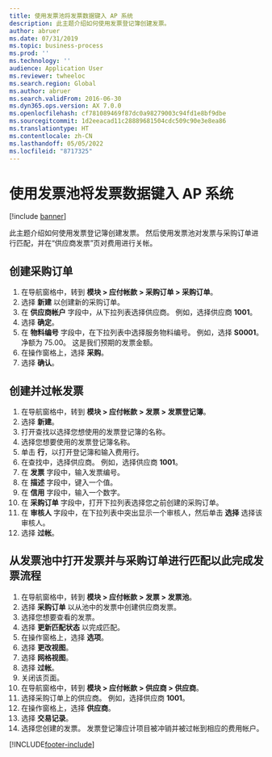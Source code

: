 ```yaml
---
title: 使用发票池将发票数据键入 AP 系统
description: 此主题介绍如何使用发票登记簿创建发票。
author: abruer
ms.date: 07/31/2019
ms.topic: business-process
ms.prod: ''
ms.technology: ''
audience: Application User
ms.reviewer: twheeloc
ms.search.region: Global
ms.author: abruer
ms.search.validFrom: 2016-06-30
ms.dyn365.ops.version: AX 7.0.0
ms.openlocfilehash: cf781089469f87dc0a98279003c94fd1e8bf9dbe
ms.sourcegitcommit: 1d2eeacad11c28889681504cdc509c90e3e8ea86
ms.translationtype: HT
ms.contentlocale: zh-CN
ms.lasthandoff: 05/05/2022
ms.locfileid: "8717325"
---
```

# <a name="key-invoice-data-into-the-ap-system-using-invoice-pool"></a>使用发票池将发票数据键入 AP 系统

[!include [banner](../../includes/banner.md)]

此主题介绍如何使用发票登记簿创建发票。 然后使用发票池对发票与采购订单进行匹配，并在“供应商发票”页对费用进行关帐。


## <a name="create-a-purchase-order"></a>创建采购订单
1. 在导航窗格中，转到 **模块 > 应付帐款 > 采购订单 > 采购订单**。
2. 选择 **新建** 以创建新的采购订单。
3. 在 **供应商帐户** 字段中，从下拉列表选择供应商。 例如，选择供应商 **1001**。
4. 选择 **确定**。
5. 在 **物料编号** 字段中，在下拉列表中选择服务物料编号。 例如，选择 **S0001**。 净额为 75.00。  这是我们预期的发票金额。  
6. 在操作窗格上，选择 **采购**。
7. 选择 **确认**。

## <a name="create-and-post-and-invoice"></a>创建并过帐发票
1. 在导航窗格中，转到 **模块 > 应付帐款 > 发票 > 发票登记簿**。
2. 选择 **新建**。
3. 打开查找以选择您想使用的发票登记簿的名称。
4. 选择您想要使用的发票登记簿名称。
5. 单击 **行**，以打开登记簿和输入费用行。
6. 在查找中，选择供应商。 例如，选择供应商 **1001**。
7. 在 **发票** 字段中，输入发票编号。
8. 在 **描述** 字段中，键入一个值。
9. 在 **信用** 字段中，输入一个数字。
10. 在 **采购订单** 字段中，打开下拉列表选择您之前创建的采购订单。
11. 在 **审核人** 字段中，在下拉列表中突出显示一个审核人，然后单击 **选择** 选择该审核人。
12. 选择 **过帐**。

## <a name="open-an-invoice-from-the-pool-and-match-it-to-a-purchase-order-to-complete-the-invoice-process"></a>从发票池中打开发票并与采购订单进行匹配以此完成发票流程
1. 在导航窗格中，转到 **模块 > 应付帐款 > 发票 > 发票池**。
2. 选择 **采购订单** 以从池中的发票中创建供应商发票。
3. 选择您想要查看的发票。
4. 选择 **更新匹配状态** 以完成匹配。
5. 在操作窗格上，选择 **选项**。
6. 选择 **更改视图**。
7. 选择 **网格视图**。
8. 选择 **过帐**。
9. 关闭该页面。
10. 在导航窗格中，转到 **模块 > 应付帐款 > 供应商 > 供应商**。
11. 选择采购订单上的供应商。 例如，选择供应商 **1001**。
12. 在操作窗格上，选择 **供应商**。
13. 选择 **交易记录**。
14. 选择您创建的发票。 发票登记簿应计项目被冲销并被过帐到相应的费用帐户。  



[!INCLUDE[footer-include](../../../includes/footer-banner.md)]
